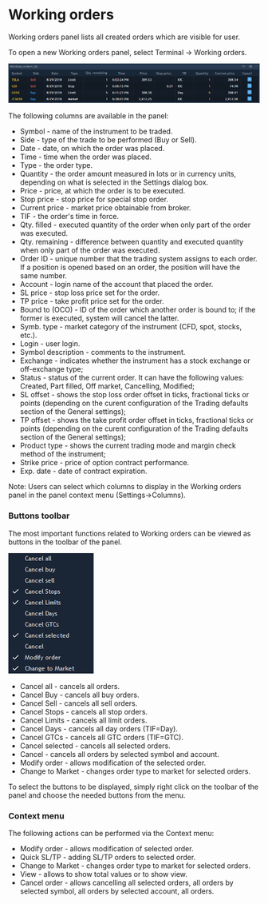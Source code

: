 # Working orders


Working orders panel lists all created orders which are visible for user.

To open a new Working orders panel, select Terminal -&gt; Working orders.

![](../../.gitbook/assets/92.png)

The following columns are available in the panel:

* Symbol - name of the instrument to be traded.
* Side - type of the trade to be performed \(Buy or Sell\).
* Date - date, on which the order was placed.
* Time - time when the order was placed.
* Type - the order type.
* Quantity - the order amount measured in lots or in currency units, depending on what is selected in the Settings dialog box.
* Price - price, at which the order is to be executed.
* Stop price - stop price for special stop order.
* Current price - market price obtainable from broker.
* TIF - the order's time in force.
* Qty. filled - executed quantity of the order when only part of the order was executed.
* Qty. remaining - difference between quantity and executed quantity when only part of the order was executed.
* Order ID - unique number that the trading system assigns to each order. If a position is opened based on an order, the position will have the same number.
* Account - login name of the account that placed the order.
* SL price - stop loss price set for the order.
* TP price - take profit price set for the order.
* Bound to \(OCO\) - ID of the order which another order is bound to; if the former is executed, system will cancel the latter.
* Symb. type - market category of the instrument \(CFD, spot, stocks, etc.\).
* Login - user login.
* Symbol description - comments to the instrument.
* Exchange - indicates whether the instrument has a stock exchange or off-exchange type;
* Status - status of the current order. It can have the following values: Created, Part filled, Off market, Cancelling, Modified;
* SL offset - shows the stop loss order offset in ticks, fractional ticks or points \(depending on the curent configuration of the Trading defaults section of the General settings\);
* TP offset - shows the take profit order offset in ticks, fractional ticks or points \(depending on the curent configuration of the Trading defaults section of the General settings\);
* Product type - shows the current trading mode and margin check method of the instrument;
* Strike price - price of option contract performance.
* Exp. date - date of contract expiration.


Note: Users can select which columns to display in the Working orders panel in the panel context menu \(Settings-&gt;Columns\).

### **Buttons toolbar**

The most important functions related to Working orders can be viewed as buttons in the toolbar of the panel.

![](../../.gitbook/assets/93.png)

* Cancel all - cancels all orders.
* Cancel Buy - cancels all buy orders.
* Cancel Sell - cancels all sell orders.
* Cancel Stops - cancels all stop orders.
* Cancel Limits - cancels all limit orders.
* Cancel Days - cancels all day orders \(TIF=Day\).
* Cancel GTCs - cancels all GTC orders \(TIF=GTC\).
* Cancel selected - cancels all selected orders.
* Cancel - cancels all orders by selected symbol and account.
* Modify order - allows modification of the selected order.
* Change to Market - changes order type to market for selected orders.

To select the buttons to be displayed, simply right click on the toolbar of the panel and choose the needed buttons from the menu.

### **Context menu**

The following actions can be performed via the Context menu:

* Modify order - allows modification of selected order.
* Quick SL/TP - adding SL/TP orders to selected order.
* Change to Market - changes order type to market for selected orders.
* View - allows to show total values or to show view.
* Cancel order - allows cancelling all selected orders, all orders by selected symbol, all orders by selected account, all orders.




